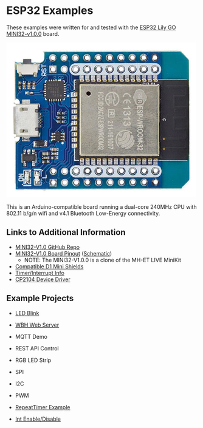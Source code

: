 # ESP32 Examples

These examples were written for and tested with the [ESP32 Lily GO MINI32-v1.0.0](http://mh.nodebb.com/topic/8/mh-et-live-minikit-for-esp32) board.

![MH-ET_LIVE_Mini](../images/esp32_MH-ET_LIVE_Mini.jpg)

This is an Arduino-compatible board running a dual-core 240MHz CPU with 802.11 b/g/n wifi and v4.1 Bluetooth Low-Energy connectivity.

## Links to Additional Information

* [MINI32-V1.0 GitHub Repo](https://github.com/LilyGO/MINI32-V1.0)
* [MINI32-V1.0 Board Pinout](https://riot-os.org/api/group__boards__esp32__mh-et-live-minikit.html#pinout) ([Schematic](https://i.imgur.com/EpE4dGj.jpg))
	* NOTE: The MINI32-V1.0.0 is a clone of the MH-ET LIVE MiniKit
* [Compatible D1 Mini Shields](https://wiki.wemos.cc/products:d1_mini_shields)
* [Timer/Interrupt Info](https://techtutorialsx.com/2017/10/07/esp32-arduino-timer-interrupts/) 
* [CP2104 Device Driver](https://www.silabs.com/products/development-tools/software/usb-to-uart-bridge-vcp-drivers)


## Example Projects

* [LED Blink](Examples/LED_Blink)
* [WBH Web Server](Examples/WBH_Web_Server)
* MQTT Demo
* REST API Control
* RGB LED Strip
* SPI 
* I2C
* PWM




* [RepeatTimer Example](https://github.com/espressif/arduino-esp32/blob/master/libraries/ESP32/examples/Timer/RepeatTimer/RepeatTimer.ino)
* [Int Enable/Disable](https://www.esp32.com/viewtopic.php?t=2288)


